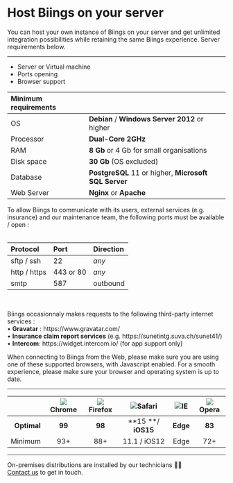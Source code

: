 <div class="container wrapper has-text-centered">

<h1 class="title is-2 is-spaced">Host Biings on your server</h1>
<p class="subtitle is-5 has-text-centered has-text-grey-darker">
    You can host your own instance of Biings on your server and get unlimited integration possibilities while retaining the same Biings experience.
    Server requirements below.
</p>

<hr>

<div class="tabs is-boxed is-marginless is-centered">
    <ul class="is-borderless">
        <li class="is-active" onclick="toggleTab(1)" id="tab-1"><a>Server or Virtual machine</a></li>
        <li id="tab-2" onclick="toggleTab(2)"><a>Ports opening</a></li>
        <li id="tab-3" onclick="toggleTab(3)"><a>Browser support</a></li>
    </ul>
</div>
<div id="box-1" class="box is-large is-floating">

| Minimum requirements | |
|:-|-|
| OS | **Debian** / **Windows Server 2012** or higher |
| Processor | **Dual-Core 2GHz** |
| RAM | **8 Gb** or 4 Gb for small organisations |
| Disk space | **30 Gb** (OS excluded) |
| Database | **PostgreSQL** 11 or higher, **Microsoft SQL Server** |
| Web Server | **Nginx** or **Apache** |

</div>
<div id="box-2" class="box is-large is-floating is-hidden">

To allow Biings to communicate with its users, external services (e.g. insurance) and our maintenance team, the following ports must be available / open :<br><br>

| Protocol | Port | Direction |
|:-|:-|:-|
| sftp / ssh | 22 | *any* |
| http / https | 443 or 80 | *any* |
| smtp | 587 | outbound |

<br>

<p class="warn">
Biings occasionnaly makes requests to the following third-party internet services :<br>
• <strong>Gravatar</strong> : https://www.gravatar.com/<br>
• <strong>Insurance claim report services</strong> (e.g. https://sunetintg.suva.ch/sunet41/)<br>
• <strong>Intercom</strong>: https://widget.intercom.io/ (for app support only)
</p>

</div>
<div id="box-3" class="box is-large is-floating is-hidden">

When connecting to Biings from the Web, please make sure you are using one of these supported browsers, with Javascript enabled. For a smooth experience, please make sure your browser and operating system is up to date.

<hr class="is-small">

| | <img src="/media/browser_chrome.png" class="image is-64x64">Chrome | <img src="/media/browser_firefox.png" class="image is-64x64">Firefox | <img src="/media/browser_safari.png" class="image is-64x64">Safari | <img src="/media/browser_ie.png" class="image is-64x64">IE | <img src="/media/browser_opera.png" class="image is-64x64">Opera |
|-:|:-:|:-:|:-:|:-:|:-:|
| **Optimal** | **99** | **98** | **15 **/ **iOS15** | **Edge** | **83** |
| Minimum | 93+ | 88+ | 11.1 / iOS12 | Edge | 72+ |

</div>

---

<div class="has-text-centered">
    On-premises distributions are installed by our technicians 👨‍🔧<br><a href="https://www.biings.com/contact.html">Contact us</a> to get in touch.
</div>

</div>
